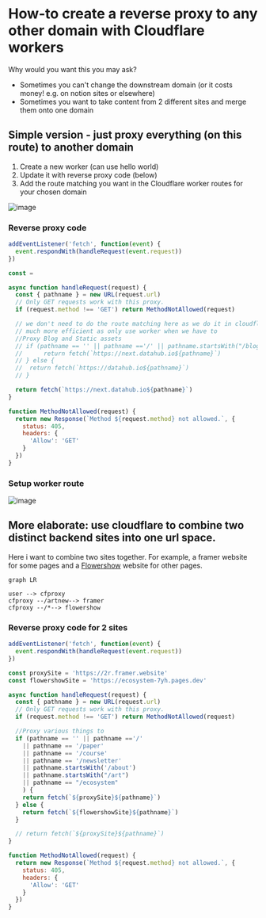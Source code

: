 # How-to create a reverse proxy to any other domain with Cloudflare workers

Why would you want this you may ask?

- Sometimes you can't change the downstream domain (or it costs money! e.g. on notion sites or elsewhere)
- Sometimes you want to take content from 2 different sites and merge them onto one domain

## Simple version - just proxy everything (on this route) to another domain

1. Create a new worker (can use hello world)
2. Update it with reverse proxy code (below)
3. Add the route matching you want in the Cloudflare worker routes for your chosen domain

![image](https://github.com/user-attachments/assets/fa3517ef-bbd0-4d9d-bb51-74a5de0fc959)

### Reverse proxy code

```javascript
addEventListener('fetch', function(event) {
  event.respondWith(handleRequest(event.request))
})

const = 

async function handleRequest(request) {
  const { pathname } = new URL(request.url)
  // Only GET requests work with this proxy.
  if (request.method !== 'GET') return MethodNotAllowed(request)

  // we don't need to do the route matching here as we do it in cloudflare dashboard
  // much more efficient as only use worker when we have to
  //Proxy Blog and Static assets
  // if (pathname == '' || pathname =='/' || pathname.startsWith("/blog") || pathname.startsWith("/_next") || pathname.startsWith('/static/img/next/') || pathname.startsWith('/data-literate-demo')) {
  //      return fetch(`https://next.datahub.io${pathname}`)
  // } else {
  //  return fetch(`https://datahub.io${pathname}`)
  // }

  return fetch(`https://next.datahub.io${pathname}`)
}

function MethodNotAllowed(request) {
  return new Response(`Method ${request.method} not allowed.`, {
    status: 405,
    headers: {
      'Allow': 'GET'
    }
  })
}
```

### Setup worker route

![image](https://github.com/user-attachments/assets/e19d308e-294b-44cb-a8e3-a8d434d3907f)

## More elaborate: use cloudflare to combine two distinct backend sites into one url space.

Here i want to combine two sites together. For example, a framer website for some pages and a [Flowershow](https://flowershow.app/) website for other pages.

```mermaid
graph LR

user --> cfproxy
cfproxy --/artnew--> framer
cfproxy --/*--> flowershow
```

### Reverse proxy code for 2 sites

```javascript
addEventListener('fetch', function(event) {
  event.respondWith(handleRequest(event.request))
})

const proxySite = 'https://2r.framer.website'
const flowershowSite = 'https://ecosystem-7yh.pages.dev'

async function handleRequest(request) {
  const { pathname } = new URL(request.url)
  // Only GET requests work with this proxy.
  if (request.method !== 'GET') return MethodNotAllowed(request)

  //Proxy various things to 
  if (pathname == '' || pathname =='/'
    || pathname == '/paper'
    || pathname == '/course'
    || pathname == '/newsletter'
    || pathname.startsWith('/about')
    || pathname.startsWith("/art")
    || pathname == "/ecosystem"
    ) {
    return fetch(`${proxySite}${pathname}`)
  } else {
    return fetch(`${flowershowSite}${pathname}`)
  }

  // return fetch(`${proxySite}${pathname}`)
}

function MethodNotAllowed(request) {
  return new Response(`Method ${request.method} not allowed.`, {
    status: 405,
    headers: {
      'Allow': 'GET'
    }
  })
}
```
